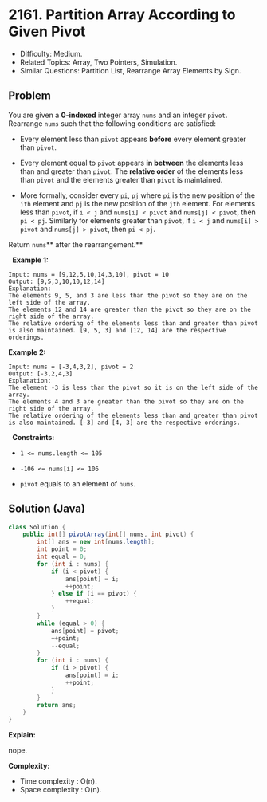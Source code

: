 # 2161. Partition Array According to Given Pivot

- Difficulty: Medium.
- Related Topics: Array, Two Pointers, Simulation.
- Similar Questions: Partition List, Rearrange Array Elements by Sign.

## Problem

You are given a **0-indexed** integer array ```nums``` and an integer ```pivot```. Rearrange ```nums``` such that the following conditions are satisfied:


	
- Every element less than ```pivot``` appears **before** every element greater than ```pivot```.
	
- Every element equal to ```pivot``` appears **in between** the elements less than and greater than ```pivot```.
	The **relative order** of the elements less than ```pivot``` and the elements greater than ```pivot``` is maintained.
	
		
- More formally, consider every ```pi```, ```pj``` where ```pi``` is the new position of the ```ith``` element and ```pj``` is the new position of the ```jth``` element. For elements less than ```pivot```, if ```i < j``` and ```nums[i] < pivot``` and ```nums[j] < pivot```, then ```pi < pj```. Similarly for elements greater than ```pivot```, if ```i < j``` and ```nums[i] > pivot``` and ```nums[j] > pivot```, then ```pi < pj```.
	
	


Return ```nums```** after the rearrangement.**

 
**Example 1:**

```
Input: nums = [9,12,5,10,14,3,10], pivot = 10
Output: [9,5,3,10,10,12,14]
Explanation: 
The elements 9, 5, and 3 are less than the pivot so they are on the left side of the array.
The elements 12 and 14 are greater than the pivot so they are on the right side of the array.
The relative ordering of the elements less than and greater than pivot is also maintained. [9, 5, 3] and [12, 14] are the respective orderings.
```

**Example 2:**

```
Input: nums = [-3,4,3,2], pivot = 2
Output: [-3,2,4,3]
Explanation: 
The element -3 is less than the pivot so it is on the left side of the array.
The elements 4 and 3 are greater than the pivot so they are on the right side of the array.
The relative ordering of the elements less than and greater than pivot is also maintained. [-3] and [4, 3] are the respective orderings.
```

 
**Constraints:**


	
- ```1 <= nums.length <= 105```
	
- ```-106 <= nums[i] <= 106```
	
- ```pivot``` equals to an element of ```nums```.



## Solution (Java)

```java
class Solution {
    public int[] pivotArray(int[] nums, int pivot) {
        int[] ans = new int[nums.length];
        int point = 0;
        int equal = 0;
        for (int i : nums) {
            if (i < pivot) {
                ans[point] = i;
                ++point;
            } else if (i == pivot) {
                ++equal;
            }
        }
        while (equal > 0) {
            ans[point] = pivot;
            ++point;
            --equal;
        }
        for (int i : nums) {
            if (i > pivot) {
                ans[point] = i;
                ++point;
            }
        }
        return ans;
    }
}
```

**Explain:**

nope.

**Complexity:**

* Time complexity : O(n).
* Space complexity : O(n).
